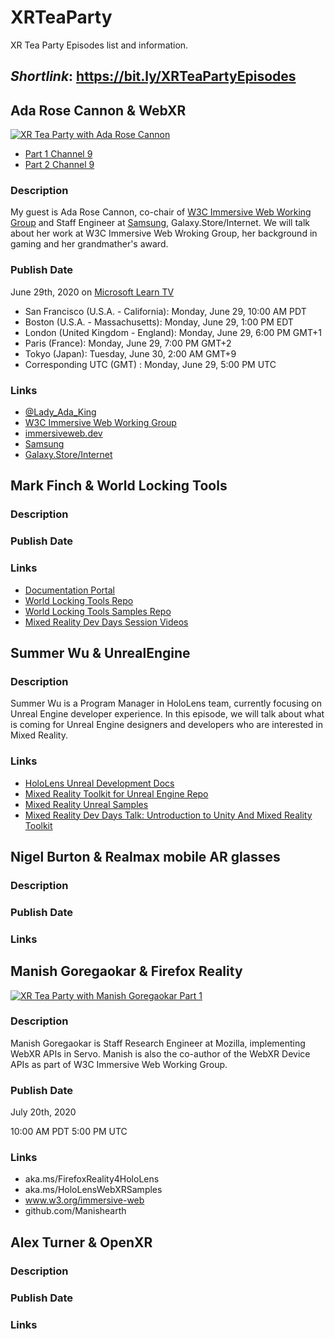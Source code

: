 # XRTeaParty

XR Tea Party Episodes list and information.

## *Shortlink*: https://bit.ly/XRTeaPartyEpisodes

## Ada Rose Cannon & WebXR 

[![XR Tea Party with Ada Rose Cannon](http://img.youtube.com/vi/nTK0_9rkHBE/0.jpg)](http://www.youtube.com/watch?v=nTK0_9rkHBE)
- [Part 1 Channel 9](https://channel9.msdn.com/Shows/LearnTV/XR-Tea-Party-Ada-Rose-Cannon--WebXR-Part-1)
- [Part 2 Channel 9](https://channel9.msdn.com/Shows/LearnTV/XR-Tea-Party-Ada-Rose-Cannon--WebXR-Part-2)

### Description

My guest is Ada Rose Cannon, co-chair of [W3C Immersive Web Working Group](www.w3.org/immersive-web/) and Staff Engineer at [Samsung](SamsungInter.net), Galaxy.Store/Internet. We will talk about her work at W3C Immersive Web Wroking Group, her background in gaming and her grandmather's award. 

### Publish Date

June 29th, 2020 on [Microsoft Learn TV](https://bit.ly/LearnTV)

 - San Francisco (U.S.A. - California): Monday, June 29, 10:00 AM PDT
 - Boston (U.S.A. - Massachusetts): Monday, June 29, 1:00 PM EDT
 - London (United Kingdom - England): Monday, June 29, 6:00 PM GMT+1
 - Paris (France): Monday, June 29, 7:00 PM GMT+2
 - Tokyo (Japan): Tuesday, June 30, 2:00 AM GMT+9
 - Corresponding UTC (GMT) : Monday, June 29, 5:00 PM UTC

### Links

- [@Lady_Ada_King](https://twitter.com/Lady_Ada_King) 
- [W3C Immersive Web Working Group](www.w3.org/immersive-web/)
- [immersiveweb.dev](https://immersiveweb.dev/)
- [Samsung](SamsungInter.net)
- [Galaxy.Store/Internet](Galaxy.Store/Internet)

## Mark Finch & World Locking Tools

### Description
### Publish Date
### Links

- [Documentation Portal](https://microsoft.github.io/MixedReality-WorldLockingTools-Unity/README.html)
- [World Locking Tools Repo](https://github.com/microsoft/MixedReality-WorldLockingTools-Unity)
- [World Locking Tools Samples Repo](https://github.com/microsoft/MixedReality-WorldLockingTools-Samples)
- [Mixed Reality Dev Days Session Videos](https://aka.ms/AA8lj77)


## Summer Wu & UnrealEngine

### Description

Summer Wu is a Program Manager in HoloLens team, currently focusing on Unreal Engine developer experience. In this episode, we will talk about what is coming for Unreal Engine designers and developers who are interested in Mixed Reality.

### Links

- [HoloLens Unreal Development Docs](http://bit.ly/HoloLensUnrealDev)
- [Mixed Reality Toolkit for Unreal Engine Repo](https://bit.ly/UnrealMRTKRepo)
- [Mixed Reality Unreal Samples](https://bit.ly/MixedRealityUnrealSamples)
- [Mixed Reality Dev Days Talk: Untroduction to Unity And Mixed Reality Toolkit](https://channel9.msdn.com/Shows/Docs-Mixed-Reality/Intro-to-Unreal--MRTK-for-HoloLens-2?WT.mc_id=github-xrteaparty-ayyonet)

## Nigel Burton & Realmax mobile AR glasses

### Description
### Publish Date
### Links

## Manish Goregaokar & Firefox Reality


[![XR Tea Party with Manish Goregaokar Part 1](http://img.youtube.com/vi/CDIPBFPsqYQ/0.jpg)](http://www.youtube.com/watch?v=CDIPBFPsqYQ)

### Description

Manish Goregaokar is Staff Research Engineer at Mozilla, implementing WebXR APIs in Servo. Manish is also the co-author of the WebXR Device APIs as part of W3C Immersive Web Working Group.

### Publish Date

July 20th, 2020

10:00 AM PDT
5:00 PM UTC

### Links

* aka.ms/FirefoxReality4HoloLens
* aka.ms/HoloLensWebXRSamples
* www.w3.org/immersive-web
* github.com/Manishearth

## Alex Turner & OpenXR

### Description
### Publish Date
### Links
